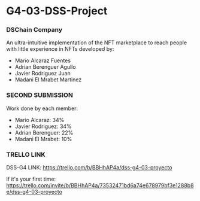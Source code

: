 # G4-03-DSS-Project

### DSChain Company

An ultra-intuitive implementation of the NFT marketplace to reach people with little experience in NFTs developed by:

-   Mario Alcaraz Fuentes
-   Adrian Berenguer Agullo
-   Javier Rodriguez Juan
-   Madani El Mrabet Martinez

### SECOND SUBMISSION

Work done by each member:
- Mario Alcaraz: 34%
- Javier Rodriguez: 34%
- Adrian Berenguer: 22%
- Madani El Mrabet: 10%

### TRELLO LINK

DSS-G4 LINK: https://trello.com/b/BBHhAP4a/dss-g4-03-proyecto

If it's your first time: https://trello.com/invite/b/BBHhAP4a/73532471bd6a74e678979bf3e1288b8e/dss-g4-03-proyecto
